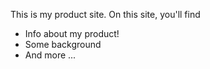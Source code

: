This is my product site.
On this site, you'll find
* Info about my product!
* Some background 
* And more ... 